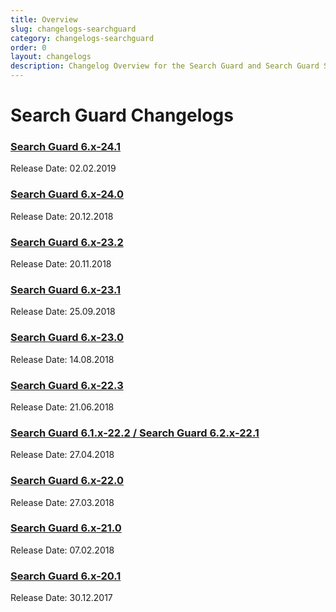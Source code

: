 ```yaml
---
title: Overview
slug: changelogs-searchguard
category: changelogs-searchguard
order: 0
layout: changelogs
description: Changelog Overview for the Search Guard and Search Guard SSL
---
```


<!---
Copryight 2010 floragunn GmbH
-->

# Search Guard Changelogs

### [Search Guard 6.x-24.1](changelog_searchguard_6_x_24_1.md)

Release Date: 02.02.2019

### [Search Guard 6.x-24.0](changelog_searchguard_6_x_24_0.md)

Release Date: 20.12.2018

### [Search Guard 6.x-23.2](changelog_searchguard_6_x_23_2.md)

Release Date: 20.11.2018

### [Search Guard 6.x-23.1](changelog_searchguard_6_x_23_1.md)

Release Date: 25.09.2018


### [Search Guard 6.x-23.0](changelog_searchguard_6_x_23_0.md)

Release Date: 14.08.2018


### [Search Guard 6.x-22.3](changelog_searchguard_6_x_22_3.md)

Release Date: 21.06.2018

### [Search Guard 6.1.x-22.2 / Search Guard 6.2.x-22.1](changelog_searchguard_6_x_22_1_2.md)

Release Date: 27.04.2018

### [Search Guard 6.x-22.0](changelog_searchguard_6_x_22_0.md)

Release Date: 27.03.2018

### [Search Guard 6.x-21.0](changelog_searchguard_6_x_21_0.md)

Release Date: 07.02.2018

### [Search Guard 6.x-20.1](changelog_searchguard_6_x_20_1.md)

Release Date: 30.12.2017

